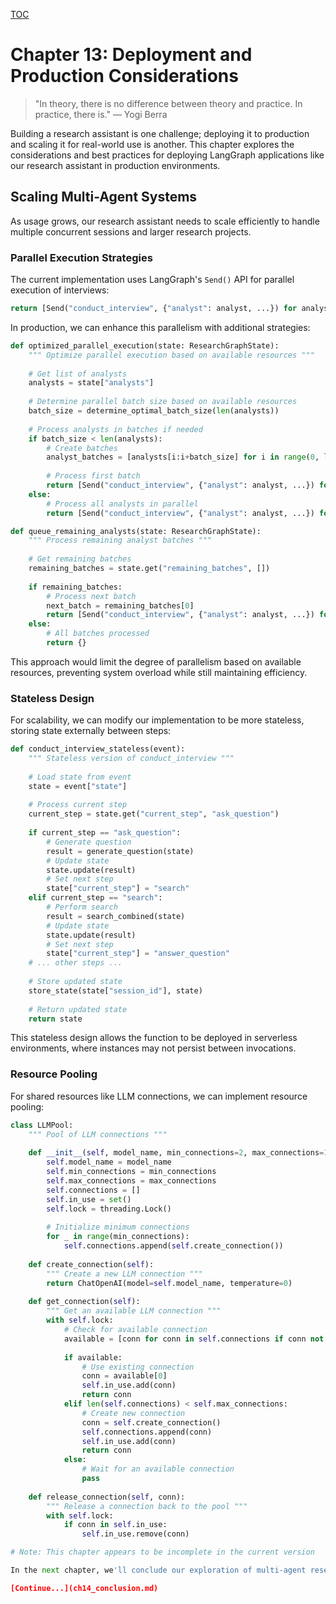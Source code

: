 [TOC](ch00_overview.md)

# Chapter 13: Deployment and Production Considerations

> "In theory, there is no difference between theory and practice. In practice, there is." — Yogi Berra

Building a research assistant is one challenge; deploying it to production and scaling it for real-world use is another. This chapter explores the considerations and best practices for deploying LangGraph applications like our research assistant in production environments.

## Scaling Multi-Agent Systems

As usage grows, our research assistant needs to scale efficiently to handle multiple concurrent sessions and larger research projects.

### Parallel Execution Strategies

The current implementation uses LangGraph's `Send()` API for parallel execution of interviews:

```python
return [Send("conduct_interview", {"analyst": analyst, ...}) for analyst in state["analysts"]]
```

In production, we can enhance this parallelism with additional strategies:

```python
def optimized_parallel_execution(state: ResearchGraphState):
    """ Optimize parallel execution based on available resources """
    
    # Get list of analysts
    analysts = state["analysts"]
    
    # Determine parallel batch size based on available resources
    batch_size = determine_optimal_batch_size(len(analysts))
    
    # Process analysts in batches if needed
    if batch_size < len(analysts):
        # Create batches
        analyst_batches = [analysts[i:i+batch_size] for i in range(0, len(analysts), batch_size)]
        
        # Process first batch
        return [Send("conduct_interview", {"analyst": analyst, ...}) for analyst in analyst_batches[0]] + [Send("queue_remaining_analysts", {"remaining_batches": analyst_batches[1:]})]
    else:
        # Process all analysts in parallel
        return [Send("conduct_interview", {"analyst": analyst, ...}) for analyst in analysts]

def queue_remaining_analysts(state: ResearchGraphState):
    """ Process remaining analyst batches """
    
    # Get remaining batches
    remaining_batches = state.get("remaining_batches", [])
    
    if remaining_batches:
        # Process next batch
        next_batch = remaining_batches[0]
        return [Send("conduct_interview", {"analyst": analyst, ...}) for analyst in next_batch] + [Send("queue_remaining_analysts", {"remaining_batches": remaining_batches[1:]})]
    else:
        # All batches processed
        return {}
```

This approach would limit the degree of parallelism based on available resources, preventing system overload while still maintaining efficiency.

### Stateless Design

For scalability, we can modify our implementation to be more stateless, storing state externally between steps:

```python
def conduct_interview_stateless(event):
    """ Stateless version of conduct_interview """
    
    # Load state from event
    state = event["state"]
    
    # Process current step
    current_step = state.get("current_step", "ask_question")
    
    if current_step == "ask_question":
        # Generate question
        result = generate_question(state)
        # Update state
        state.update(result)
        # Set next step
        state["current_step"] = "search"
    elif current_step == "search":
        # Perform search
        result = search_combined(state)
        # Update state
        state.update(result)
        # Set next step
        state["current_step"] = "answer_question"
    # ... other steps ...
    
    # Store updated state
    store_state(state["session_id"], state)
    
    # Return updated state
    return state
```

This stateless design allows the function to be deployed in serverless environments, where instances may not persist between invocations.

### Resource Pooling

For shared resources like LLM connections, we can implement resource pooling:

```python
class LLMPool:
    """ Pool of LLM connections """
    
    def __init__(self, model_name, min_connections=2, max_connections=10):
        self.model_name = model_name
        self.min_connections = min_connections
        self.max_connections = max_connections
        self.connections = []
        self.in_use = set()
        self.lock = threading.Lock()
        
        # Initialize minimum connections
        for _ in range(min_connections):
            self.connections.append(self.create_connection())
    
    def create_connection(self):
        """ Create a new LLM connection """
        return ChatOpenAI(model=self.model_name, temperature=0)
    
    def get_connection(self):
        """ Get an available LLM connection """
        with self.lock:
            # Check for available connection
            available = [conn for conn in self.connections if conn not in self.in_use]
            
            if available:
                # Use existing connection
                conn = available[0]
                self.in_use.add(conn)
                return conn
            elif len(self.connections) < self.max_connections:
                # Create new connection
                conn = self.create_connection()
                self.connections.append(conn)
                self.in_use.add(conn)
                return conn
            else:
                # Wait for an available connection
                pass
    
    def release_connection(self, conn):
        """ Release a connection back to the pool """
        with self.lock:
            if conn in self.in_use:
                self.in_use.remove(conn)

# Note: This chapter appears to be incomplete in the current version

In the next chapter, we'll conclude our exploration of multi-agent research assistants with a look at future trends and developments in this exciting field.

[Continue...](ch14_conclusion.md)
